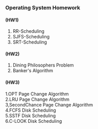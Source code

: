 ### Operating System Homework


#### (HW1) 
 1. RR-Scheduling
 2. SJFS-Scheduling
 3. SRT-Scheduling
 
#### (HW2) 
 1. Dining Philosophers Problem
 2. Banker's Algorithm
 
#### (HW3)

  1.OPT Page Change Algorithm  
  2.LRU Page Change Algorithm  
  3,SecondChance Page Change Algorithm  
  4.FCFS Disk Scheduling  
  5.SSTF Disk Scheduling   
  6.C-LOOK Disk Scheduling  
